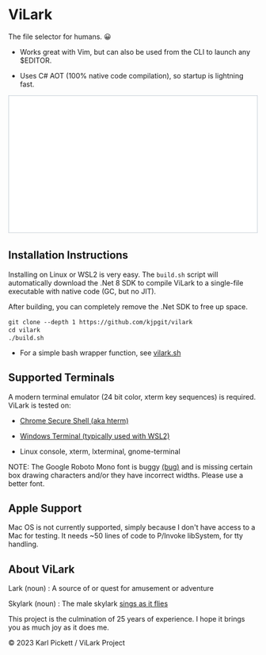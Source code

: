 # ViLark

The file selector for humans. 😀

* Works great with Vim, but can also be used from the CLI to launch any $EDITOR.

* Uses C# AOT (100% native code compilation), so startup is lightning fast.


![Tutorial Screen Recording](./doc/videos/demo.gif)



## Installation Instructions

Installing on Linux or WSL2 is very easy.  The `build.sh` script will automatically
download the .Net 8 SDK to compile ViLark to a single-file executable with
native code (GC, but no JIT).

After building, you can completely remove the .Net SDK to free up space.

    git clone --depth 1 https://github.com/kjpgit/vilark
    cd vilark
    ./build.sh

* For a simple bash wrapper function, see [vilark.sh](vim/vilark.sh)

## Supported Terminals

A modern terminal emulator (24 bit color, xterm key sequences) is required.  ViLark is tested on:

* [Chrome Secure Shell (aka hterm)](https://chrome.google.com/webstore/detail/secure-shell/iodihamcpbpeioajjeobimgagajmlibd)

* [Windows Terminal (typically used with WSL2)](https://apps.microsoft.com/store/detail/windows-terminal/9N0DX20HK701?hl=en-us&gl=us&rtc=1)

* Linux console, xterm, lxterminal, gnome-terminal

NOTE: The Google Roboto Mono font is buggy
[(bug)](https://github.com/google/fonts/issues/360)
and is missing certain box drawing
characters and/or they have incorrect widths.  Please use a better font.

## Apple Support

Mac OS is not currently supported, simply because I don't have access to a Mac
for testing.  It needs ~50 lines of code to P/Invoke libSystem, for tty
handling.

## About ViLark

Lark (noun) : A source of or quest for amusement or adventure

Skylark (noun) : The male skylark
[sings as it flies](https://www.youtube.com/watch?v=k71j3aW8DMw)

This project is the culmination of 25 years of experience.  I hope it brings you
as much joy as it does me.

© 2023 Karl Pickett / ViLark Project
